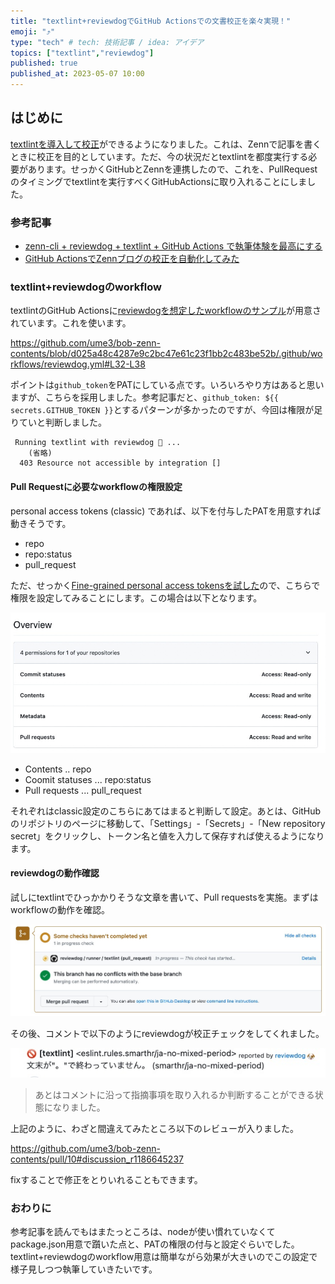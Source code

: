 ```yaml
---
title: "textlint+reviewdogでGitHub Actionsでの文書校正を楽々実現！"
emoji: "⤴️"
type: "tech" # tech: 技術記事 / idea: アイデア
topics: ["textlint","reviewdog"]
published: true
published_at: 2023-05-07 10:00
---
```


## はじめに
[textlintを導入して校正](https://zenn.dev/b0b/articles/ga_textlint_proofreading)ができるようになりました。これは、Zennで記事を書くときに校正を目的としています。ただ、今の状況だとtextlintを都度実行する必要があります。せっかくGitHubとZennを連携したので、これを、PullRequestのタイミングでtextlintを実行すべくGitHubActionsに取り入れることにしました。

### 参考記事
- [zenn\-cli \+ reviewdog \+ textlint \+ GitHub Actions で執筆体験を最高にする](https://zenn.dev/serima/articles/4dac7baf0b9377b0b58b#%E7%95%AA%E5%A4%96%E7%B7%A8%3A-vscode-textlint)
- [GitHub ActionsでZennブログの校正を自動化してみた](https://zenn.dev/yuta28/articles/blog-lint-ci-reviewdog)

### textlint+reviewdogのworkflow
textlintのGitHub Actionsに[reviewdogを想定したworkflowのサンプル](https://github.com/marketplace/actions/run-textlint-with-reviewdog#githubworkflowsreviewdogyml)が用意されています。これを使います。

https://github.com/ume3/bob-zenn-contents/blob/d025a48c4287e9c2bc47e61c23f1bb2c483be52b/.github/workflows/reviewdog.yml#L32-L38

ポイントは`github_token`をPATにしている点です。いろいろやり方はあると思いますが、こちらを採用しました。参考記事だと、`github_token: ${{ secrets.GITHUB_TOKEN }}`とするパターンが多かったのですが、今回は権限が足りていと判断しました。

```
 Running textlint with reviewdog 🐶 ...
    (省略)
  403 Resource not accessible by integration []
```

#### Pull Requestに必要なworkflowの権限設定
personal access tokens (classic) であれば、以下を付与したPATを用意すれば動きそうです。

- repo
- repo:status
- pull_request

ただ、せっかく[Fine-grained personal access tokensを試した](https://zenn.dev/b0b/articles/fine-grained-pat-usageb)ので、こちらで権限を設定してみることにします。この場合は以下となります。

![](/images/articles/pat_zenn_only.jpg)

- Contents .. repo
- Coomit statuses ... repo:status
- Pull requests ... pull_request

それぞれはclassic設定のこちらにあてはまると判断して設定。あとは、GitHubのリポジトリのページに移動して、「Settings」-「Secrets」-「New repository secret」をクリックし、トークン名と値を入力して保存すれば使えるようになります。

#### reviewdogの動作確認
試しにtextlintでひっかかりそうな文章を書いて、Pull requestsを実施。まずはworkflowの動作を確認。

![](/images/articles/reviewdog_run.jpg)

その後、コメントで以下のようにreviewdogが校正チェックをしてくれました。

![](/images/articles/miss-reviewdog.jpg)

> あとはコメントに沿って指摘事項を取り入れるか判断することができる状態になりました。

上記のように、わざと間違えてみたところ以下のレビューが入りました。

https://github.com/ume3/bob-zenn-contents/pull/10#discussion_r1186645237

fixすることで修正をとりいれることもできます。

### おわりに
参考記事を読んでもはまたっところは、nodeが使い慣れていなくてpackage.json用意で躓いた点と、PATの権限の付与と設定ぐらいでした。
textlint+reviewdogのworkflow用意は簡単ながら効果が大きいのでこの設定で様子見しつつ執筆していきたいです。